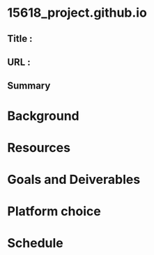 # 15618_project.github.io

## Title :

## URL :

## Summary

# Background

# Resources

# Goals and Deiverables

# Platform choice

# Schedule 


